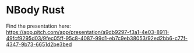 # NBody Rust

Find the presentation here: https://app.pitch.com/app/presentation/a9db9297-f3a1-4e03-8911-49fcf9295d03/9fec05ff-95c8-4087-99d1-eb7c9eb38053/92ed2bb6-c77f-4347-9b73-6651d2be3bed


